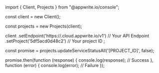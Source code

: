 import { Client, Projects } from "@appwrite.io/console";

const client = new Client();

const projects = new Projects(client);

client
    .setEndpoint('https://<REGION>.cloud.appwrite.io/v1') // Your API Endpoint
    .setProject('5df5acd0d48c2') // Your project ID
;

const promise = projects.updateServiceStatusAll('[PROJECT_ID]', false);

promise.then(function (response) {
    console.log(response); // Success
}, function (error) {
    console.log(error); // Failure
});